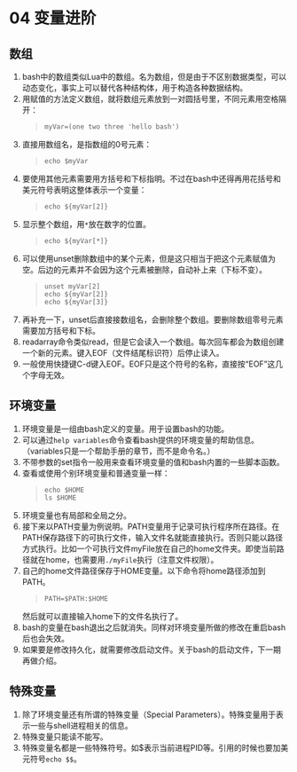 # 04 变量进阶
## 数组
1. bash中的数组类似Lua中的数组。名为数组，但是由于不区别数据类型，可以动态变化，事实上可以替代各种结构体，用于构造各种数据结构。
2. 用赋值的方法定义数组，就将数组元素放到一对圆括号里，不同元素用空格隔开：
    >```
    >myVar=(one two three 'hello bash')
    >```
3. 直接用数组名，是指数组的0号元素：
    >```
    >echo $myVar
    >```
4. 要使用其他元素需要用方括号和下标指明。不过在bash中还得再用花括号和美元符号表明这整体表示一个变量：
    >```
    >echo ${myVar[2]}
    >```
5. 显示整个数组，用`*`放在数字的位置。
    >```
    >echo ${myVar[*]}
    >```
6. 可以使用unset删除数组中的某个元素，但是这只相当于把这个元素赋值为空。后边的元素并不会因为这个元素被删除，自动补上来（下标不变）。
    >```
    >unset myVar[2]
    >echo ${myVar[2]}
    >echo ${myVar[3]}
    >```
7. 再补充一下，unset后直接接数组名，会删除整个数组。要删除数组零号元素需要加方括号和下标。
8. readarray命令类似read，但是它会读入一个数组。每次回车都会为数组创建一个新的元素。键入EOF（文件结尾标识符）后停止读入。
9. 一般使用快捷键C-d键入EOF。EOF只是这个符号的名称，直接按“EOF”这几个字母无效。
## 环境变量
1. 环境变量是一组由bash定义的变量。用于设置bash的功能。
2. 可以通过`help variables`命令查看bash提供的环境变量的帮助信息。（variables只是一个帮助手册的章节，而不是命令名。）
3. 不带参数的set指令一般用来查看环境变量的值和bash内置的一些脚本函数。
4. 查看或使用个别环境变量和普通变量一样：
    >```
    >echo $HOME
    >ls $HOME
    >```
5. 环境变量也有局部和全局之分。
6. 接下来以PATH变量为例说明。PATH变量用于记录可执行程序所在路径。在PATH保存路径下的可执行文件，输入文件名就能直接执行。否则只能以路径方式执行。比如一个可执行文件myFile放在自己的home文件夹。即使当前路径就在home，也需要用`./myFile`执行（注意文件权限）。
7. 自己的home文件路径保存于HOME变量。以下命令将home路径添加到PATH。
    >```
    >PATH=$PATH:$HOME
    >```
    然后就可以直接输入home下的文件名执行了。
8. bash的变量在bash退出之后就消失。同样对环境变量所做的修改在重启bash后也会失效。
9. 如果要是修改持久化，就需要修改启动文件。关于bash的启动文件，下一期再做介绍。
## 特殊变量
1. 除了环境变量还有所谓的特殊变量（Special Parameters）。特殊变量用于表示一些与shell进程相关的信息。
2. 特殊变量只能读不能写。
3. 特殊变量名都是一些特殊符号。如$表示当前进程PID等。引用的时候也要加美元符号`echo $$`。

